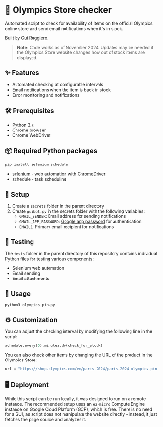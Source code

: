 # 🥇 Olympics Store checker

Automated script to check for availability of items on the official Olympics online store and send email notifications when it's in stock.

Built by [Gui Ruggiero](https://guiruggiero.com/?utm_source=github&utm_medium=guibot).

> **Note**: Code works as of November 2024. Updates may be needed if the Olympics Store website changes how out of stock items are displayed.

## ✨ Features

- Automated checking at configurable intervals
- Email notifications when the item is back in stock
- Error monitoring and notifications

## 🛠️ Prerequisites

- Python 3.x
- Chrome browser
- Chrome WebDriver

## 📦 Required Python packages

```bash
pip install selenium schedule
```

- [selenium](https://www.selenium.dev/documentation/webdriver/getting_started/install_library/) - web automation with [ChromeDriver](https://googlechromelabs.github.io/chrome-for-testing/)
- [schedule](https://schedule.readthedocs.io/en/stable/installation.html) - task scheduling

## 🚀 Setup

1. Create a `secrets` folder in the parent directory
2. Create `guibot.py` in the secrets folder with the following variables:
   - `GMAIL_SENDER`: Email address for sending notifications
   - `GMAIL_APP_PASSWORD`: [Google app password](https://myaccount.google.com/apppasswords) for authentication
   - `EMAIL1`: Primary email recipient for notifications

## 🧪 Testing

The `tests` folder in the parent directory of this repository contains individual Python files for testing various components:
- Selenium web automation
- Email sending
- Email attachments

## 📝 Usage

```bash
python3 olympics_pin.py
```

## ⚙️ Customization

You can adjust the checking interval by modifying the following line in the script:

```python
schedule.every(5).minutes.do(check_for_stock)
```

You can also check other items by changing the URL of the product in the Olympics Store:

```python
url = "https://shop.olympics.com/en/paris-2024/paris-2024-olympics-pin-badge/t-4588774218+p-125766430724+z-8-4134459471"
```

## 🖥️ Deployment

While this script can be run locally, it was designed to run on a remote instance. The recommended setup uses an `e2-micro` Compute Engine instance on Google Cloud Platform (GCP), which is free. There is no need for a GUI, as script does not manipulate the website directly - instead, it just fetches the page source and analyzes it.